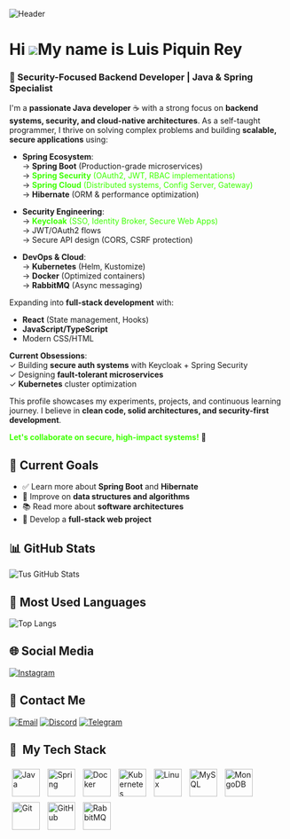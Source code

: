 

                                                                                                                                      
<!DOCTYPE html>
![Header](https://i.postimg.cc/Kcqjf8tf/github-header-image.png)
<link rel="stylesheet" type='text/css' href="https://cdn.jsdelivr.net/gh/devicons/devicon@latest/devicon.min.css" />

Hi ![](https://user-images.githubusercontent.com/18350557/176309783-0785949b-9127-417c-8b55-ab5a4333674e.gif)My name is Luis Piquin Rey
=======================================================================================================================================
### 🔐 Security-Focused Backend Developer | Java & Spring Specialist

I'm a **passionate Java developer** ☕ with a strong focus on **backend systems, security, and cloud-native architectures**. As a self-taught programmer, I thrive on solving complex problems and building **scalable, secure applications** using:

- **Spring Ecosystem**:  
  → **Spring Boot** (Production-grade microservices)  
  → <span style="color: #3cff00">**Spring Security** (OAuth2, JWT, RBAC implementations)</span>  
  → <span style="color: #3cff00">**Spring Cloud** (Distributed systems, Config Server, Gateway)</span>  
  → **Hibernate** (ORM & performance optimization)

- **Security Engineering**:  
  → <span style="color: #3cff00">**Keycloak** (SSO, Identity Broker, Secure Web Apps)</span>  
  → JWT/OAuth2 flows  
  → Secure API design (CORS, CSRF protection)

- **DevOps & Cloud**:  
  → **Kubernetes** (Helm, Kustomize)  
  → **Docker** (Optimized containers)  
  → **RabbitMQ** (Async messaging)  

Expanding into **full-stack development** with:  
- **React** (State management, Hooks)  
- **JavaScript/TypeScript**  
- Modern CSS/HTML  

**Current Obsessions**:  
✓ Building **secure auth systems** with Keycloak + Spring Security  
✓ Designing **fault-tolerant microservices**  
✓ **Kubernetes** cluster optimization  

This profile showcases my experiments, projects, and continuous learning journey. I believe in **clean code, solid architectures, and security-first development**.  

<span style="color: #3cff00">**Let's collaborate on secure, high-impact systems!**</span> 🚀  

## 🎯 Current Goals  
- ✅ Learn more about **Spring Boot** and **Hibernate**  
- 🔄 Improve on **data structures and algorithms**  
- 📚 Read more about **software architectures**  
- 🚀 Develop a **full-stack web project**  
## 📊 GitHub Stats
![Tus GitHub Stats](https://github-readme-stats.vercel.app/api?username=LuisPiquinRey&show_icons=true&theme=dark)
## 📌 Most Used Languages
![Top Langs](https://github-readme-stats.vercel.app/api/top-langs/?username=LuisPiquinRey&layout=compact&theme=dark)
## 🌐 Social Media
[![Instagram](https://img.shields.io/badge/Instagram-E4405F?style=for-the-badge&logo=instagram&logoColor=white)](https://instagram.com/luuis__04)
## 📩 Contact Me
[![Email](https://img.shields.io/badge/Email-D14836?style=for-the-badge&logo=gmail&logoColor=white)](mailto:piquin.rey@gmail.com)
[![Discord](https://img.shields.io/badge/Discord-7289DA?style=for-the-badge&logo=discord&logoColor=white)](https://discord.com/users/557299960899567627)
[![Telegram](https://img.shields.io/badge/Telegram-2CA5E0?style=for-the-badge&logo=telegram&logoColor=white)](https://t.me/LuisPiquinRey)

<h2>🚀 &nbsp;My Tech Stack</h2>
<p align="left">
  <!-- Java y Spring -->
  <img src="https://cdn.jsdelivr.net/gh/devicons/devicon/icons/java/java-original-wordmark.svg" alt="Java" width="50" height="50" style="margin: 5px;"/>
  <img src="https://cdn.jsdelivr.net/gh/devicons/devicon/icons/spring/spring-original-wordmark.svg" alt="Spring" width="50" height="50" style="margin: 5px;"/>
  
  <!-- DevOps -->
  <img src="https://cdn.jsdelivr.net/gh/devicons/devicon/icons/docker/docker-original-wordmark.svg" alt="Docker" width="50" height="50" style="margin: 5px;"/>
  <img src="https://cdn.jsdelivr.net/gh/devicons/devicon/icons/kubernetes/kubernetes-plain-wordmark.svg" alt="Kubernetes" width="50" height="50" style="margin: 5px;"/>
  <img src="https://cdn.jsdelivr.net/gh/devicons/devicon/icons/linux/linux-original.svg" alt="Linux" width="50" height="50" style="margin: 5px;"/>
  
  <!-- Bases de datos -->
  <img src="https://cdn.jsdelivr.net/gh/devicons/devicon/icons/mysql/mysql-original-wordmark.svg" alt="MySQL" width="50" height="50" style="margin: 5px;"/>
  <img src="https://cdn.jsdelivr.net/gh/devicons/devicon/icons/mongodb/mongodb-original-wordmark.svg" alt="MongoDB" width="50" height="50" style="margin: 5px;"/>
  
  <!-- Herramientas -->
  <img src="https://cdn.jsdelivr.net/gh/devicons/devicon/icons/git/git-original-wordmark.svg" alt="Git" width="50" height="50" style="margin: 5px;"/>
  <img src="https://cdn.jsdelivr.net/gh/devicons/devicon/icons/github/github-original-wordmark.svg" alt="GitHub" width="50" height="50" style="margin: 5px;"/>
  <img src="https://cdn.jsdelivr.net/gh/devicons/devicon/icons/rabbitmq/rabbitmq-original-wordmark.svg" alt="RabbitMQ" width="50" height="50" style="margin: 5px;"/>
</p>
